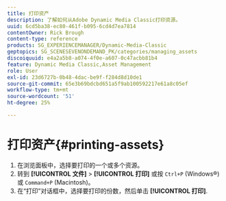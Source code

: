 ```yaml
---
title: 打印资产
description: 了解如何从Adobe Dynamic Media Classic打印资源。
uuid: 6cd5ba38-ec80-461f-b095-6cd4d7ea7814
contentOwner: Rick Brough
content-type: reference
products: SG_EXPERIENCEMANAGER/Dynamic-Media-Classic
geptopics: SG_SCENESEVENONDEMAND_PK/categories/managing_assets
discoiquuid: e4a2a5b8-a074-4f0e-a607-0c47acbb81b4
feature: Dynamic Media Classic,Asset Management
role: User
exl-id: 23d6727b-0b48-4dac-be9f-f284d8d10de1
source-git-commit: 65e3b69bdcbd651a5f9ab100592217e61a8c05ef
workflow-type: tm+mt
source-wordcount: '51'
ht-degree: 25%

---
```


# 打印资产{#printing-assets}

1. 在浏览面板中，选择要打印的一个或多个资源。
1. 转到 **[!UICONTROL 文件]** > **[!UICONTROL 打印]** 或按 `Ctrl+P` (Windows®)或 `Command+P` (Macintosh)。
1. 在“打印”对话框中，选择要打印的份数，然后单击 **[!UICONTROL 打印]**.
